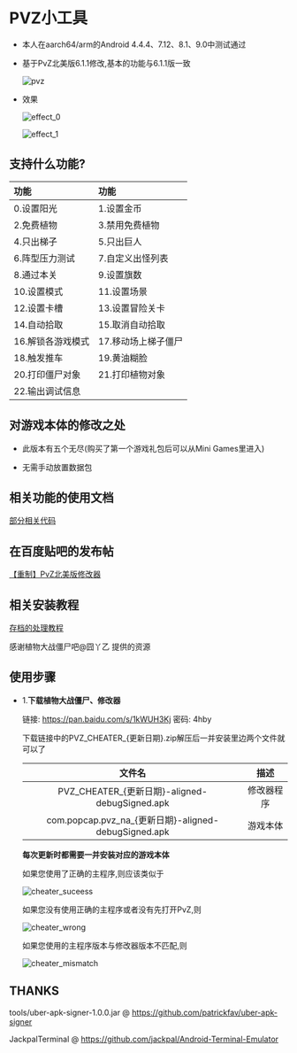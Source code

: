# PVZ小工具
  * 本人在aarch64/arm的Android 4.4.4、7.12、8.1、9.0中测试通过

  * 基于PvZ北美版6.1.1修改,基本的功能与6.1.1版一致

    ![pvz](doc/images/pvz.png)

  * 效果

    ![effect_0](doc/images/effect_0.png)

    ![effect_1](doc/images/effect_1.png)
## 支持什么功能?
  |功能|功能|
  |:-----|:-----|
  |0.设置阳光|1.设置金币|
  |2.免费植物|3.禁用免费植物|
  |4.只出梯子|5.只出巨人|
  |6.阵型压力测试|7.自定义出怪列表|
  |8.通过本关|9.设置旗数|
  |10.设置模式|11.设置场景|
  |12.设置卡槽|13.设置冒险关卡|
  |14.自动拾取|15.取消自动拾取|
  |16.解锁各游戏模式|17.移动场上梯子僵尸|
  |18.触发推车|19.黄油糊脸|
  |20.打印僵尸对象|21.打印植物对象|
  |22.输出调试信息|
## 对游戏本体的修改之处
  * 此版本有五个无尽(购买了第一个游戏礼包后可以从Mini Games里进入)

  * 无需手动放置数据包
## 相关功能的使用文档
  [部分相关代码](doc/code.txt)
## 在百度贴吧的发布帖
  [【重制】PvZ北美版修改器](https://tieba.baidu.com/p/6111235972)
## 相关安装教程
  [存档的处理教程](http://lonelystar.org/ResDownload/1_Android_Na.htm)

  感谢植物大战僵尸吧@囧丫乙 提供的资源

## 使用步骤
  * 1.**下载植物大战僵尸、修改器**

    链接: https://pan.baidu.com/s/1kWUH3Kj 密码: 4hby

    下载链接中的PVZ_CHEATER_{更新日期}.zip解压后一并安装里边两个文件就可以了

    |文件名|描述|
    |:----:|:----:|
    |PVZ_CHEATER_{更新日期}-aligned-debugSigned.apk|修改器程序|
    |com.popcap.pvz_na_{更新日期}-aligned-debugSigned.apk|游戏本体|

    **每次更新时都需要一并安装对应的游戏本体**

    如果您使用了正确的主程序,则应该类似于

    ![cheater_suceess](doc/images/cheater_success.png)

    如果您没有使用正确的主程序或者没有先打开PvZ,则

    ![cheater_wrong](doc/images/cheater_wrong.png)

    如果您使用的主程序版本与修改器版本不匹配,则

    ![cheater_mismatch](doc/images/cheater_mismatch.png)

## THANKS
  tools/uber-apk-signer-1.0.0.jar @ https://github.com/patrickfav/uber-apk-signer

  JackpalTerminal @ https://github.com/jackpal/Android-Terminal-Emulator
